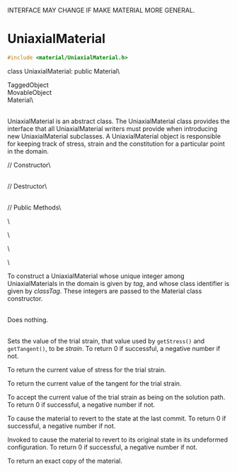 INTERFACE MAY CHANGE IF MAKE MATERIAL MORE GENERAL.

# UniaxialMaterial 

```cpp
#include <material/UniaxialMaterial.h>
```

class UniaxialMaterial: public Material\

TaggedObject\
MovableObject\
Material\

\
UniaxialMaterial is an abstract class. The UniaxialMaterial class
provides the interface that all UniaxialMaterial writers must provide
when introducing new UniaxialMaterial subclasses. A UniaxialMaterial
object is responsible for keeping track of stress, strain and the
constitution for a particular point in the domain.

// Constructor\

\
// Destructor\

\
// Public Methods\

\

\

\

\

To construct a UniaxialMaterial whose unique integer among
UniaxialMaterials in the domain is given by *tag*, and whose class
identifier is given by *classTag*. These integers are passed to the
Material class constructor.

\
Does nothing.

\
Sets the value of the trial strain, that value used by `getStress()` and
`getTangent()`, to be *strain*. To return $0$ if successful, a negative
number if not.

To return the current value of stress for the trial strain.

To return the current value of the tangent for the trial strain.

To accept the current value of the trial strain as being on the solution
path. To return $0$ if successful, a negative number if not.

To cause the material to revert to the state at the last commit. To
return $0$ if successful, a negative number if not.

Invoked to cause the material to revert to its original state in its
undeformed configuration. To return $0$ if successful, a negative number
if not.

To return an exact copy of the material.
